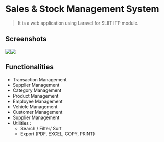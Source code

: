 # Sales & Stock Management System

> It is a web application using Laravel for SLIIT ITP module.

## Screenshots

<div style="display: flex;">
    <img src="https://res.cloudinary.com/mahadi/image/upload/v1610293284/Picture1_z2vj8z.png">
    <img src="https://res.cloudinary.com/mahadi/image/upload/v1610293285/Picture2_n6jejw.png">
</div>

## Functionalities

<ul>
<li>Transaction Management</li>
<li>Supplier Management</li>
<li>Category Management</li>
<li>Product Management</li>
<li>Employee Management</li>
<li>Vehicle Management</li>
<li>Customer Management</li>
<li>Supplier Management</li>
<li>
    Utilities :
    <ul>
    <li>Search / Filter/ Sort</li>
    <li>Export (PDF, EXCEL, COPY, PRINT) </li>
    </ul>  
</li>
</ul>
